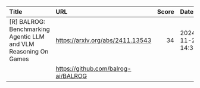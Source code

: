 | Title                                                           | URL                                 |   Score | Date                |
|:----------------------------------------------------------------|:------------------------------------|--------:|:--------------------|
| [R] BALROG: Benchmarking Agentic LLM and VLM Reasoning On Games | https://arxiv.org/abs/2411.13543    |      34 | 2024-11-21 14:33:20 |
|                                                                 | https://github.com/balrog-ai/BALROG |         |                     |